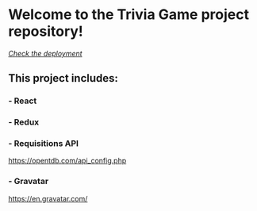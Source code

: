 # Welcome to the Trivia Game project repository!
*[Check the deployment](https://trivia-game.deboracosilveira.vercel.app/)*

## This project includes:
### - React
### - Redux
### - Requisitions API 
https://opentdb.com/api_config.php
### - Gravatar
https://en.gravatar.com/
### 

